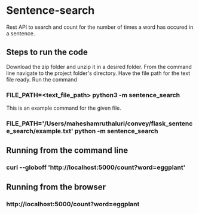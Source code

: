 # Sentence-search
Rest API to search and count for the number of times a word has occured in a sentence.

## Steps to run the code
Download the zip folder and unzip it in a desired folder.
From the command line navigate to the project folder's directory.
Have the file path for the text file ready.
Run the command
### FILE_PATH=<text_file_path> python3 -m sentence_search
This is an example command for the given file.
### FILE_PATH='/Users/maheshamruthaluri/convey/flask_sentence_search/example.txt' python -m sentence_search

## Running from the command line
### curl --globoff 'http://localhost:5000/count?word=eggplant'

## Running from the browser
### http://localhost:5000/count?word=eggplant